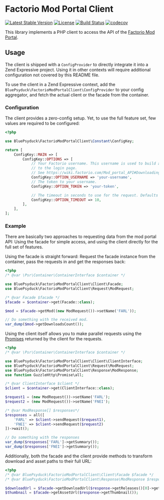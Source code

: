 # Factorio Mod Portal Client

[![Latest Stable Version](https://poser.pugx.org/bluepsyduck/factorio-mod-portal-client/v/stable)](https://packagist.org/packages/bluepsyduck/factorio-mod-portal-client) 
[![License](https://poser.pugx.org/bluepsyduck/factorio-mod-portal-client/license)](https://packagist.org/packages/bluepsyduck/factorio-mod-portal-client) 
[![Build Status](https://travis-ci.com/BluePsyduck/factorio-mod-portal-client.svg?branch=master)](https://travis-ci.com/BluePsyduck/factorio-mod-portal-client) 
[![codecov](https://codecov.io/gh/BluePsyduck/factorio-mod-portal-client/branch/master/graph/badge.svg)](https://codecov.io/gh/BluePsyduck/factorio-mod-portal-client)

This library implements a PHP client to access the API of the [Factorio Mod Portal](https://mods.factorio.com/).

## Usage

The client is shipped with a `ConfigProvider` to directly integrate it into a Zend Expressive project. Using it in other
contexts will require additional configuration not covered by this README file.

To use the client in a Zend Expressive context, add the `BluePsyduck\FactorioModPortalClient\ConfigProvider` to your
config aggregator, and fetch the actual client or the facade from the container. 

### Configuration

The client provides a zero-config setup. Yet, to use the full feature set, few values are required to be configured:

```php
<?php

use BluePsyduck\FactorioModPortalClient\Constant\ConfigKey;

return [
    ConfigKey::MAIN => [
        ConfigKey::OPTIONS => [
            // Your Factorio username. This username is used to build a full download link, avoiding getting redirected
            // to the login page. 
            // See https://wiki.factorio.com/Mod_portal_API#Downloading_Mods for further details.
            ConfigKey::OPTION_USERNAME => 'your-username',
            // The token to your username.
            ConfigKey::OPTION_TOKEN => 'your-token',

            // The timeout in seconds to use for the request. Defaults to 10 seconds.
            ConfigKey::OPTION_TIMEOUT => 10,
        ],
    ],
];
```

### Example

There are basically two approaches to requesting data from the mod portal API: Using the facade for simple access,
and using the client directly for the full set of features.

Using the facade is straight forward: Request the facade instance from the container, pass the requests in and get the 
responses back:

```php
<?php
/* @var \Psr\Container\ContainerInterface $container */

use BluePsyduck\FactorioModPortalClient\Client\Facade;
use BluePsyduck\FactorioModPortalClient\Request\ModRequest; 

/* @var Facade $facade */
$facade = $container->get(Facade::class);

$mod = $facade->getMod((new ModRequest())->setName('FARL'));

// Do something with the received mod.
var_dump($mod->getDownloadsCount());
```

Using the client itself allows you to make parallel requests using the [Promises](https://github.com/guzzle/promises)
returned by the client for the requests.

```php
<?php
/* @var \Psr\Container\ContainerInterface $container */

use BluePsyduck\FactorioModPortalClient\Client\ClientInterface;
use BluePsyduck\FactorioModPortalClient\Request\ModRequest; 
use BluePsyduck\FactorioModPortalClient\Response\ModResponse;
use function GuzzleHttp\Promise\all;

/* @var ClientInterface $client */
$client = $container->get(ClientInterface::class);

$request1 = (new ModRequest())->setName('FARL');
$request2 = (new ModRequest())->setName('FNEI');

/* @var ModResponse[] $responses*/
$responses = all([
    'FARL' => $client->sendRequest($request1),
    'FNEI' => $client->sendRequest($request2)
])->wait();

// Do something with the responses
var_dump($responses['FARL']->getSummary());
var_dump($responses['FNEI']->getSummary());
``` 

Additionally, both the facade and the client provide methods to transform download and asset paths to their full URL:
```php
<?php 
/* @var BluePsyduck\FactorioModPortalClient\Client\Facade $facade */
/* @var BluePsyduck\FactorioModPortalClient\Response\ModResponse $response */

$downloadUrl = $facade->getDownloadUrl($response->getReleases()[0]->getDownloadUrl());
$thumbnail = $facade->getAssetUrl($response->getThumbnail());
```
